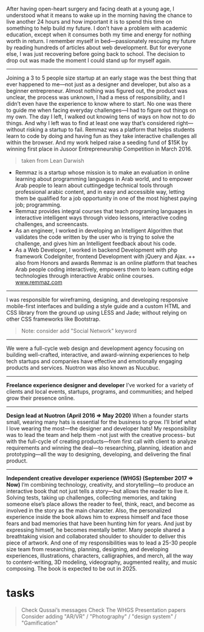After having open-heart surgery and facing death at a young age, I understood what it means to wake up in the morning having the chance to live another 24 hours and how important it is to spend this time on something to help build my future. I don’t have a problem with academic education, except when it consumes both my time and energy for nothing worth in return. I remember myself in bed—passionately rescuing my future by reading hundreds of articles about web development. But for everyone else, I was just recovering before going back to school. The decision to drop out was made the moment I could stand up for myself again.

----

Joining a 3 to 5 people size startup at an early stage was the best thing that ever happened to me—not just as a designer and developer, but also as a beginner entrepreneur. Almost nothing was figured out, the product was unclear, the process was unknown, I had a mess of responsibility, and I didn’t even have the experience to know where to start. No one was there to guide me when facing everyday challenges—I had to figure out things on my own. The day I left, I walked out knowing tens of ways on how not to do things. And why I left was to find at least one way that’s considered right—without risking a startup to fail. Remmaz was a platform that helps students learn to code by doing and having fun as they take interactive challenges all within the browser. And my work helped raise a seeding fund of $15K by winning first place in Jusoor Entrepreneurship Competition in March 2016.

> taken from Lean Darwish
- Remmaz is a startup whose mission is to make an evaluation in online learning about programming
languages in Arab world, and to empower Arab people to learn about cutting­edge technical tools through professional arabic content, and in easy and accessible way, letting them be qualified for a job opportunity in one of the most highest paying job; programming.
- Remmaz provides integral courses that teach programing languages in interactive intelligent ways through video lessons, interactive coding challenges, and screencasts.
- As an engineer, I worked in developing an Intelligent Algorithm that validates the code written by the user who is trying to solve the challenge, and gives him an Intelligent feedback about his code.
- As a Web Developer, I worked in back­end Development with php framework CodeIgniter, front­end
Development with jQuery and Ajax.
++ also from Honors and awards
Remmaz is an online platform that teaches Arab people coding interactively, empowers them to learn cutting edge technologies through interactive Arabic online courses. www.remmaz.com

----

I was responsible for wireframing, designing, and developing responsive mobile-first interfaces and building a style guide and a custom HTML and CSS library from the ground up using LESS and Jade; without relying on other CSS frameworks like Bootstrap.
> Note: consider add "Social Network" keyword

----

We were a full-cycle web design and development agency focusing on building well-crafted, interactive, and award-winning experiences to help tech startups and companies have effective and emotionally engaging products and services. Nuotron was also known as Nucubuc.

----

**Freelance experience designer and developer**
I’ve worked for a variety of clients and local events, startups, programs, and communities; and helped grow their presence online.

----

**Design lead at Nuotron (April 2016 => May 2020)**
When a founder starts small, wearing many hats is essential for the business to grow. I’ll brief what I love wearing the most—the designer and developer hats! My responsibility was to lead the team and help them -not just with the creative process- but with the full-cycle of creating products—from first call with client to analyze requirements and winning the deal—to researching, planning, ideation and prototyping—all the way to designing, developing, and delivering the final product.

----

**Independent creative developer experience (WHGS) (September 2017 => Now)**
I’m combining technology, creativity, and storytelling—to produce an interactive book that not just tells a story—but allows the reader to live it. Solving tests, taking up challenges, collecting memories, and taking someone else’s place allows the reader to feel, think, react, and become as involved in the story as the main character. Also, the personalized experience inside the book allows him to express himself and face those fears and bad memories that have been hunting him for years. And just by expressing himself, he becomes mentally better. Many people shared a breathtaking vision and collaborated shoulder to shoulder to deliver this piece of artwork. And one of my responsibilities was to lead a 25-30 people size team from researching, planning, designing, and developing experiences, illustrations, characters, calligraphies, and merch, all the way to content-writing, 3D modeling, videography, augmented reality, and music composing. The book is expected to be out in 2025.

# tasks
> Check Qussai’s messages
> Check The WHGS Presentation papers
> Consider adding "AR/VR" / "Photography" / "design system" / "Gamification"
